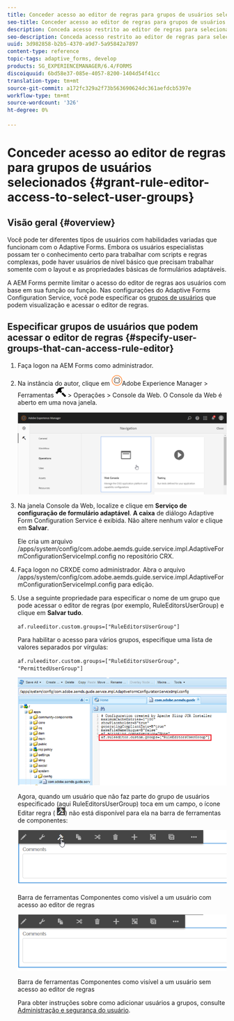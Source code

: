 ```yaml
---
title: Conceder acesso ao editor de regras para grupos de usuários selecionados
seo-title: Conceder acesso ao editor de regras para grupos de usuários selecionados
description: Conceda acesso restrito ao editor de regras para selecionar grupos de usuários.
seo-description: Conceda acesso restrito ao editor de regras para selecionar grupos de usuários.
uuid: 3d982858-b2b5-4370-a9d7-5a95842a7897
content-type: reference
topic-tags: adaptive_forms, develop
products: SG_EXPERIENCEMANAGER/6.4/FORMS
discoiquuid: 6bd58e37-085e-4057-8200-1404d54f41cc
translation-type: tm+mt
source-git-commit: a172fc329a2f73b563690624dc361aefdcb5397e
workflow-type: tm+mt
source-wordcount: '326'
ht-degree: 0%

---
```



# Conceder acesso ao editor de regras para grupos de usuários selecionados {#grant-rule-editor-access-to-select-user-groups}

## Visão geral {#overview}

Você pode ter diferentes tipos de usuários com habilidades variadas que funcionam com o Adaptive Forms. Embora os usuários especialistas possam ter o conhecimento certo para trabalhar com scripts e regras complexas, pode haver usuários de nível básico que precisam trabalhar somente com o layout e as propriedades básicas de formulários adaptáveis.

A AEM Forms permite limitar o acesso do editor de regras aos usuários com base em sua função ou função. Nas configurações do Adaptive Forms Configuration Service, você pode especificar os [grupos de usuários](/help/sites-administering/security.md) que podem visualização e acessar o editor de regras.

## Especificar grupos de usuários que podem acessar o editor de regras {#specify-user-groups-that-can-access-rule-editor}

1. Faça logon na AEM Forms como administrador.
1. Na instância do autor, clique em ![adobeexperience emanager](assets/adobeexperiencemanager.png)Adobe Experience Manager > Ferramentas ![martelo](assets/hammer.png) > Operações > Console da Web. O Console da Web é aberto em uma nova janela.

   ![1](assets/1.png)

1. Na janela Console da Web, localize e clique em **Serviço de configuração de formulário adaptável**. **A caixa** de diálogo Adaptive Form Configuration Service é exibida. Não altere nenhum valor e clique em **Salvar**.

   Ele cria um arquivo /apps/system/config/com.adobe.aemds.guide.service.impl.AdaptiveFormConfigurationServiceImpl.config no repositório CRX.

1. Faça logon no CRXDE como administrador. Abra o arquivo /apps/system/config/com.adobe.aemds.guide.service.impl.AdaptiveFormConfigurationServiceImpl.config para edição.
1. Use a seguinte propriedade para especificar o nome de um grupo que pode acessar o editor de regras (por exemplo, RuleEditorsUserGroup) e clique em **Salvar tudo**.

   `af.ruleeditor.custom.groups=["RuleEditorsUserGroup"]`

   Para habilitar o acesso para vários grupos, especifique uma lista de valores separados por vírgulas:

   `af.ruleeditor.custom.groups=["RuleEditorsUserGroup", "PermittedUserGroup"]`

   ![create-user](assets/create-user.png)

   Agora, quando um usuário que não faz parte do grupo de usuários especificado (aqui RuleEditorsUserGroup) toca em um campo, o ícone Editar regra ( ![edit-rules1](assets/edit-rules1.png)) não está disponível para ela na barra de ferramentas de componentes:

   ![componentstoolbarwither](assets/componentstoolbarwithre.png)

   Barra de ferramentas Componentes como visível a um usuário com acesso ao editor de regras

   ![componentstoolbarwithoutre](assets/componentstoolbarwithoutre.png)

   Barra de ferramentas Componentes como visível a um usuário sem acesso ao editor de regras

   Para obter instruções sobre como adicionar usuários a grupos, consulte [Administração e segurança do usuário](/help/sites-administering/security.md).

